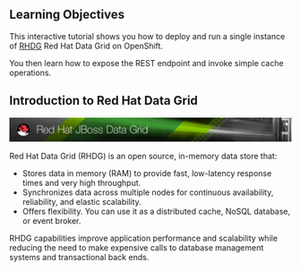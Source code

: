 ## Learning Objectives

This interactive tutorial shows you how to deploy and run a single instance of [RHDG](https://www.redhat.com/en/technologies/jboss-middleware/data-grid) Red Hat Data Grid on OpenShift.

You then learn how to expose the REST endpoint and invoke simple cache operations.

## Introduction to Red Hat Data Grid

![Logo](images/rhdg-logo.jpg)

Red Hat Data Grid (RHDG) is an open source, in-memory data store that:

* Stores data in memory (RAM) to provide fast, low-latency response times and very high throughput.
* Synchronizes data across multiple nodes for continuous availability, reliability, and elastic scalability.
* Offers flexibility. You can use it as a distributed cache, NoSQL database, or event broker.

RHDG capabilities improve application performance and scalability while reducing the need to make expensive calls to database management systems and transactional back ends.
